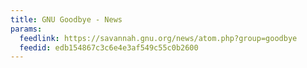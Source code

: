 ```yaml
---
title: GNU Goodbye - News
params:
  feedlink: https://savannah.gnu.org/news/atom.php?group=goodbye
  feedid: edb154867c3c6e4e3af549c55c0b2600
---
```

